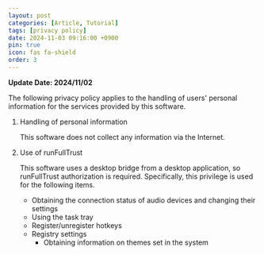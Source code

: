 ```yaml
---
layout: post
categories: [Article, Tutorial]
tags: [privacy policy]
date: 2024-11-03 09:16:00 +0900
pin: true
icon: fas fa-shield
order: 3
---
```


**Update Date: 2024/11/02**

The following privacy policy applies to the handling of users' personal information for the services provided by this software.

1. Handling of personal information

   This software does not collect any information via the Internet.

2. Use of runFullTrust

   This software uses a desktop bridge from a desktop application, so runFullTrust authorization is required. Specifically, this privilege is used for the following items.

   - Obtaining the connection status of audio devices and changing their settings
   - Using the task tray
   - Register/unregister hotkeys
   - Registry settings
     - Obtaining information on themes set in the system